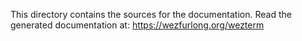 This directory contains the sources for the documentation.
Read the generated documentation at:
https://wezfurlong.org/wezterm
